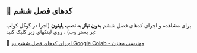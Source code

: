## 📌 کدهای فصل ششم

برای مشاهده و اجرای کدهای فصل ششم **بدون نیاز به نصب پایتون** (اجرا در گوگل کولب بر بستر وب) ، روی لینکهای زیر کلیک کنید:

🔗 [اجرای کدهای فصل ششم در Google Colab - مهندسی مخزن](https://colab.research.google.com/github/ML-OilGas/Book/blob/main/فصل6/Chapter6_CoLab.ipynb)
